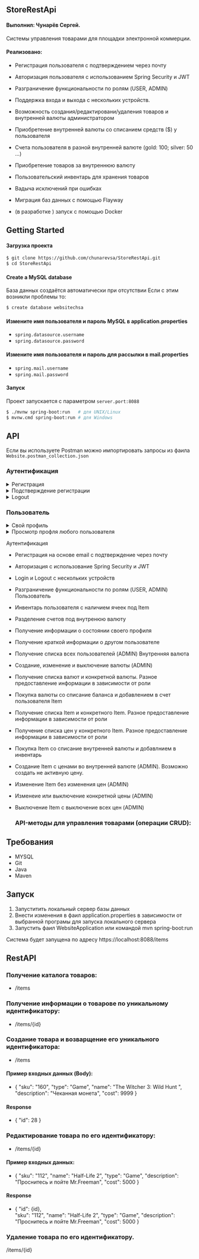 ## StoreRestApi ##
#### Выполнил: Чунарёв Сергей. ####

Системы управления товарами для площадки электронной коммерции.

####	Реализовано: ####
- Регистрация пользователя с подтверждением через почту
- Авторизация пользователя с использованием Spring Security и JWT
- Разграничение функциональности по ролям (USER, ADMIN)
- Поддержка входа и выхода с нескольких устройств.
- Возможность создания/редактировани/удаления товаров и внутренней валюты администратором
- Приобретение внутренней валюты со списанием средств ($) у пользователя
- Счета пользователя в разной внутренней валюте (gold: 100; silver: 50 ...)
- Приобретение товаров за внутреннюю валюту
- Пользовательский инвентарь для хранения товаров
- Вадыча исключений при ошибках
- Миграция баз данных с помощью Flayway

- (в разработке ) запуск с помощью Docker

## Getting Started ##

<h4> Загрузка проекта </h4>

```bash
$ git clone https://github.com/chunarevsa/StoreRestApi.git
$ cd StoreRestApi
```

<h4> Create a MySQL database </h4>

База данных создаётся автоматически при отсутствии 
Если с этим возникли проблемы то:

```bash
$ create database websitechsa
```

<h4> Измените имя пользователя и пароль MySQL в application.properties </h4>

* `spring.datasource.username`
* `spring.datasource.password`

<h4> Измените имя пользователя и пароль для рассылки в mail.properties </h4>

* `spring.mail.username`
* `spring.mail.password` 

<h4> Запуск </h4>

Проект запускается с параметром `server.port:8088`

```bash
$ ./mvnw spring-boot:run   # для UNIX/Linux 
$ mvnw.cmd spring-boot:run # для Windows 
```

## API ##

Если вы используете Postman можно импортировать запросы из фаила 
`Website.postman_collection.json`

<h3> Аутентификация </h3>

<details>
<summary> Регистрация </summary>

```
curl --location --request POST 'localhost:8088//auth/register' \
--header 'Content-Type: application/json' \
--data-raw '{
    "email": "admin@gmail.com",
    "password": "test1",
    "registerAsAdmin": true
}'
```

* "registerAsAdmin" - будет ли являться пользователь администратором
* Почта и имя пользователя должны быть уникальными

</details>
<details>
<summary> Подстверждение регистрации </summary>

```
curl --location --request POST 'localhost:8088//auth/register' \
--header 'Content-Type: application/json' \
--data-raw '{
    "email": "admin@gmail.com",
    "password": "test1",
    "registerAsAdmin": true
}'
```

* "registerAsAdmin" - будет ли являться пользователь администратором
* Почта и имя пользователя должны быть уникальными

</details>
<details>
<summary> Logout </summary>

```
curl --location --request POST 'localhost:8088//auth/register' \
--header 'Content-Type: application/json' \
--data-raw '{
    "email": "admin@gmail.com",
    "password": "test1",
    "registerAsAdmin": true
}'
```

* "registerAsAdmin" - будет ли являться пользователь администратором
* Почта и имя пользователя должны быть уникальными

</details>
<h3> Пользователь </h3>

<details>
<summary> Свой профиль </summary>

```
curl --location --request POST 'localhost:8088//auth/register' \
--header 'Content-Type: application/json' \
--data-raw '{
    "email": "admin@gmail.com",
    "password": "test1",
    "registerAsAdmin": true
}'
```

* "registerAsAdmin" - будет ли являться пользователь администратором
* Почта и имя пользователя должны быть уникальными

</details>
<details>
<summary> Просмотр профля любого пользователя  </summary>

```
curl --location --request POST 'localhost:8088//auth/register' \
--header 'Content-Type: application/json' \
--data-raw '{
    "email": "admin@gmail.com",
    "password": "test1",
    "registerAsAdmin": true
}'
```

* "registerAsAdmin" - будет ли являться пользователь администратором
* Почта и имя пользователя должны быть уникальными

</details>


Аутентификация
* Регистрация на основе email с подтверждение через почту
* Авторизация с использование Spring Security и JWT
* Login и Logout с нескольких устройств
* Разграничение функциональности по ролям (USER, ADMIN)
Пользователь
* Инвентарь пользователя с наличием ячеек под Item
* Разделение счетов под внутренюю валюту
* Получение информации о состоянии своего профиля
* Получение краткой информации о другом пользователе
* Получение списка всех пользователей (ADMIN)
Внутренняя валюта
* Создание, изменение и выключение валюты (ADMIN)
* Получение списка валют и конкретной валюты. Разное предоставление информации в зависимости от роли
* Покупка валюты со списание баланса и добавлением в счет пользователя
Item
* Получение списка Item и конкретного Item. Разное предоставление информации в зависимости от роли
* Получение списка цен у конкретного Item.  Разное предоставление информации в зависимости от роли
* Покупка Item со списание внутренней валюты и добавлнием в инвентарь
* Создание Item c ценами во внутренней валюте (ADMIN). Возможно создать не активную цену.
* Изменение Item без изменения цен (ADMIN)
* Изменеие или выключение конкретной цены (ADMIN)
* Выключение Item с выключение всех цен (ADMIN)

  ### API-методы для управления товарами (операции CRUD):

## Требования
* MYSQL
* Git
* Java
* Maven

## Запуск

1) Запуститить локальный сервер базы данных
2) Внести изменения в фаил application.properties в зависимости от выбранной програмы для запуска локального сервера
3) Запустить фаил WebsiteApplication или командой mvn spring-boot:run

Система будет запущена по адресу https://localhost:8088/items

## RestAPI
 ### Получение каталога товаров:
- /items
 ### Получение информации о товарове по уникальному идентификатору:
- /items/{id}
 ### Создание товара и возварщение его уникального идентификатора:
 - /items
 #### Пример входных данных (Body): 
 - {
 "sku": "160",
 "type": "Game",
 "name": "The Witcher 3: Wild Hunt ",
 "description": "Чеканная монета",
 "cost": 9999
 }
 #### Response 
 - {
    "id": 28
}
 ### Редактирование товара по его идентификатору:
 - /items/{id}
 #### Пример входных данных: 
- { 
 "sku": "112",
 "name": "Half-Life 2",
 "type": "Game",
 "description": "Проснитесь и пойте Mr.Freeman",
 "cost": 5000
}
#### Response 
 - {
 "id": {id},	  
 "sku": "112",
 "name": "Half-Life 2",
 "type": "Game",
 "description": "Проснитесь и пойте Mr.Freeman",
 "cost": 5000
}
 ### Удаление товара по его идентификатору.
/items/{id}
